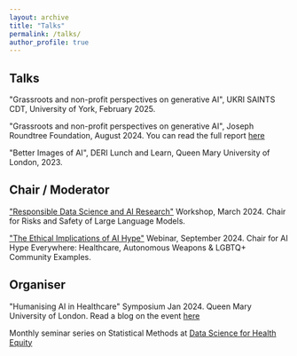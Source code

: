 ```yaml
---
layout: archive
title: "Talks"
permalink: /talks/
author_profile: true
---
```


## Talks 

"Grassroots and non-profit perspectives on generative AI", UKRI SAINTS CDT, University of York, February 2025. 

"Grassroots and non-profit perspectives on generative AI", Joseph Roundtree Foundation, August 2024. You can read the full report [here](https://www.jrf.org.uk/ai-for-public-good/grassroots-and-non-profit-perspectives-on-generative-ai)

"Better Images of AI", DERI Lunch and Learn, Queen Mary University of London, 2023. 

## Chair / Moderator
["Responsible Data Science and AI Research"](https://www.responsible-ai.science/) Workshop, March 2024. Chair for Risks and Safety of Large Language Models.

["The Ethical Implications of AI Hype"](https://weandai.org/full-programme-announced/) Webinar, September 2024. Chair for AI Hype Everywhere: Healthcare, Autonomous Weapons & LGBTQ+ Community Examples.

## Organiser 
"Humanising AI in Healthcare" Symposium Jan 2024. Queen Mary University of London. Read a blog on the event [here](https://www.apollosocialscience.org/2024/02/21/humanising-ai-in-healthcare-incorporating-social-sciences-in-algorithms/)

Monthly seminar series on Statistical Methods at [Data Science for Health Equity](https://www.datascienceforhealthequity.com/)
